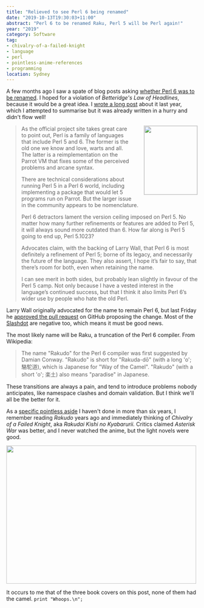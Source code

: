 ```yaml
---
title: "Relieved to see Perl 6 being renamed"
date: "2019-10-13T19:30:03+11:00"
abstract: "Perl 6 to be renamed Raku, Perl 5 will be Perl again!"
year: "2019"
category: Software
tag:
- chivalry-of-a-failed-knight
- language
- perl
- pointless-anime-references
- programming
location: Sydney
---
```

A few months ago I saw a spate of blog posts asking [whether Perl 6 was to be renamed](https://duckduckgo.com/html/?q=is+Perl+6+being+renamed). I hoped for a violation of *Betteridge's Law of Headlines*, because it would be a great idea. I [wrote a long post](https://rubenerd.com/perl-5-and-perl-6/ "Perl 5 and Perl 6") about it last year, which I attempted to summarise but it was already written in a hurry and didn't flow well!

<p><img src="https://rubenerd.com/files/2013/perl.japanese.png" alt="" style="width:140px; height:181px; border:1px solid #d6d6d6; float:right; margin:0 0 1em 2em;" /></p>

> As the official project site takes great care to point out, Perl is a family of languages that include Perl 5 and 6. The former is the old one we know and love, warts and all. The latter is a reimplementation on the Parrot VM that fixes some of the perceived problems and arcane syntax.
> 
> There are technical considerations about running Perl 5 in a Perl 6 world, including implementing a package that would let 5 programs run on Parrot. But the larger issue in the community appears to be nomenclature.
>
> Perl 6 detractors lament the version ceiling imposed on Perl 5. No matter how many further refinements or features are added to Perl 5, it will always sound more outdated than 6. How far along is Perl 5 going to end up, Perl 5.1023?
> 
> Advocates claim, with the backing of Larry Wall, that Perl 6 is most definitely a refinement of Perl 5; borne of its legacy, and necessarily the future of the language. They also assert, I hope it’s fair to say, that there’s room for both, even when retaining the name.
> 
> I can see merit in both sides, but probably lean slightly in favour of the Perl 5 camp. Not only because I have a vested interest in the language’s continued success, but that I think it also limits Perl 6’s wider use by people who hate the old Perl.

Larry Wall originally advocated for the name to remain Perl 6, but last Friday he [approved the pull request](https://github.com/perl6/problem-solving/pull/89) on GitHub proposing the change.  Most of the <a href="https://developers.slashdot.org/story/19/10/12/2134246/larry-wall-approves-re-naming-perl-6-to-raku" rel="nofollow">Slashdot</a> are negative too, which means it must be good news.

The most likely name will be Raku, a truncation of the Perl 6 compiler. From Wikipedia:

> The name "Rakudo" for the Perl 6 compiler was first suggested by Damian Conway. "Rakudo" is short for "Rakuda-dō" (with a long 'o'; 駱駝道), which is Japanese for "Way of the Camel". "Rakudo" (with a short 'o'; 楽土) also means "paradise" in Japanese.

These transitions are always a pain, and tend to introduce problems nobody anticipates, like namespace clashes and domain validation. But I think we'll all be the better for it.

As a [specific pointless aside](https://rubenerd.com/tag/pointless-anime-references/) I haven't done in more than six years, I remember reading *Rakudo* years ago and immediately thinking of *Chivalry of a Failed Knight*, aka *Rakudai Kishi no Kyabarurii.* Critics claimed *Asterisk War* was better, and I never watched the anime, but the light novels were good.

<p><img src="https://rubenerd.com/files/2019/lightnovel_cavalry@1x.jpg" srcset="https://rubenerd.com/files/2019/lightnovel_cavalry@1x.jpg 1x, https://rubenerd.com/files/2019/lightnovel_cavalry@2x.jpg 2x" alt="" style="width:500px; height:364px;" /></p>

It occurs to me that of the three book covers on this post, none of them had the camel. `print "Whoops.\n";`

